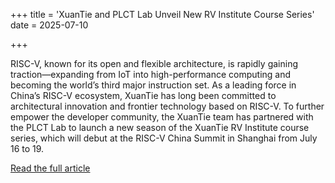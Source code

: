 +++
title = 'XuanTie and PLCT Lab Unveil New RV Institute Course Series'
date = 2025-07-10

+++

RISC-V, known for its open and flexible architecture, is rapidly gaining traction—expanding from IoT into high-performance computing and becoming the world’s third major instruction set. As a leading force in China’s RISC-V ecosystem, XuanTie has long been committed to architectural innovation and frontier technology based on RISC-V. To further empower the developer community, the XuanTie team has partnered with the PLCT Lab to launch a new season of the XuanTie RV Institute course series, which will debut at the RISC-V China Summit in Shanghai from July 16 to 19.

[Read the full article](https://mp.weixin.qq.com/s/5U8HmjdQN7enfyLlYcMNpQ)





